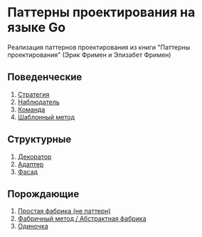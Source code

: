 # Паттерны проектирования на языке Go
Реализация паттернов проектирования из книги
"Паттерны проектирования" (Эрик Фримен и Элизабет Фримен)
  
## Поведенческие
1. [Стратегия](pkg/behavioral/strategy/README.md)
1. [Наблюдатель](pkg/behavioral/observer/README.md)
1. [Команда](pkg/behavioral/command/README.md)
1. [Шаблонный метод](pkg/behavioral/templatemethod/README.md)
## Структурные
1. [Декоратор](pkg/structural/decorator/README.md)
1. [Адаптер](pkg/structural/adapter/README.md)
1. [Фасад](pkg/structural/facade/README.md)
## Порождающие
1. [Простая фабрика (не паттерн)](pkg/creational/simplefactory/README.md)
1. [Фабричный метод / Абстрактная фабрика](pkg/creational/factory/README.md)
1. [Одиночка](pkg/creational/singleton/README.md)